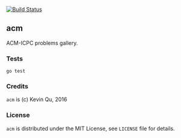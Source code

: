 [![Build Status](https://secure.travis-ci.org/quchunguang/acm.png?branch=master)](http://travis-ci.org/quchunguang/acm)

## acm
ACM-ICPC problems gallery.

### Tests

`go test`

### Credits

`acm` is (c) Kevin Qu, 2016

### License

`acm` is distributed under the MIT License, see `LICENSE` file for details.
